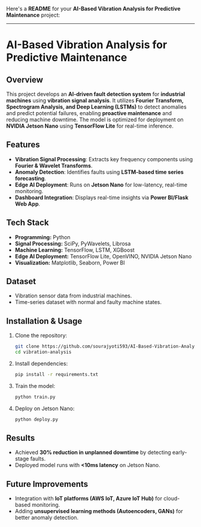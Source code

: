 Here's a **README** for your **AI-Based Vibration Analysis for Predictive Maintenance** project:  

---

# **AI-Based Vibration Analysis for Predictive Maintenance**  

## **Overview**  
This project develops an **AI-driven fault detection system** for **industrial machines** using **vibration signal analysis**. It utilizes **Fourier Transform, Spectrogram Analysis, and Deep Learning (LSTMs)** to detect anomalies and predict potential failures, enabling **proactive maintenance** and reducing machine downtime. The model is optimized for deployment on **NVIDIA Jetson Nano** using **TensorFlow Lite** for real-time inference.  

## **Features**  
- **Vibration Signal Processing**: Extracts key frequency components using **Fourier & Wavelet Transforms**.  
- **Anomaly Detection**: Identifies faults using **LSTM-based time series forecasting**.  
- **Edge AI Deployment**: Runs on **Jetson Nano** for low-latency, real-time monitoring.  
- **Dashboard Integration**: Displays real-time insights via **Power BI/Flask Web App**.  

## **Tech Stack**  
- **Programming:** Python  
- **Signal Processing:** SciPy, PyWavelets, Librosa  
- **Machine Learning:** TensorFlow, LSTM, XGBoost  
- **Edge AI Deployment:** TensorFlow Lite, OpenVINO, NVIDIA Jetson Nano  
- **Visualization:** Matplotlib, Seaborn, Power BI  

## **Dataset**  
- Vibration sensor data from industrial machines.  
- Time-series dataset with normal and faulty machine states.  

## **Installation & Usage**  
1. Clone the repository:  
   ```bash
   git clone https://github.com/sourajyoti593/AI-Based-Vibration-Analysis-for-Predictive-Maintenance.git 
   cd vibration-analysis  
   ```  
2. Install dependencies:  
   ```bash
   pip install -r requirements.txt  
   ```  
3. Train the model:  
   ```bash
   python train.py  
   ```  
4. Deploy on Jetson Nano:  
   ```bash
   python deploy.py  
   ```  

## **Results**  
- Achieved **30% reduction in unplanned downtime** by detecting early-stage faults.  
- Deployed model runs with **<10ms latency** on Jetson Nano.  

## **Future Improvements**  
- Integration with **IoT platforms (AWS IoT, Azure IoT Hub)** for cloud-based monitoring.  
- Adding **unsupervised learning methods (Autoencoders, GANs)** for better anomaly detection.  
